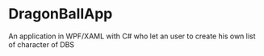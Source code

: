 # DragonBallApp
An application in WPF/XAML with C# who let an user to create his own list of character of DBS
